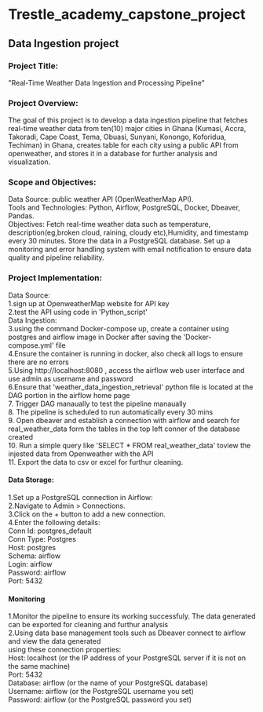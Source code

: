 # Trestle_academy_capstone_project
## Data Ingestion project
### Project Title:
"Real-Time Weather Data Ingestion and Processing Pipeline"

### Project Overview:
The goal of this project is to develop a data ingestion pipeline that fetches real-time weather data from ten(10) major cities in Ghana (Kumasi, Accra, Takoradi, Cape Coast, Tema, Obuasi, Sunyani, Konongo, Koforidua, Techiman) in Ghana, creates table for each city using a public API from openweather, and stores it in a database for further analysis and visualization.

### Scope and Objectives:
Data Source:  public weather API (OpenWeatherMap API).<br>
Tools and Technologies: Python, Airflow, PostgreSQL, Docker, Dbeaver, Pandas.<br>
Objectives:
Fetch real-time weather data such as temperature, description(eg,broken cloud, raining, cloudy etc),Humidity, and timestamp every 30 minutes.
Store the data in a PostgreSQL database.
Set up a monitoring and error handling system with email notification to ensure data quality and pipeline reliability.

### Project Implementation:
Data Source:<br>
1.sign up at OpenweatherMap website for API key<br>
2.test the API using code in 'Python_script'<br>
Data Ingestion:<br>
3.using the command Docker-compose up, create a container using postgres and airflow image in Docker after saving the 'Docker-compose.yml' file<br>
4.Ensure the container is running in docker, also check all logs to ensure there are no errors<br>
5.Using http://localhost:8080 , access the airflow web user interface and use admin as username and password<br>
6.Ensure that 'weather_data_ingestion_retrieval' python file is located at the DAG portion in the airflow home page<br>
7. Trigger DAG manaually to test the pipeline manaually<br>
8. The pipeline is scheduled to run automatically every 30 mins<br>
9. Open dbeaver and establish a connection with airflow and search for real_weather_data form the tables in the top left conner of the database created<br>
10. Run a simple query like 'SELECT * FROM real_weather_data' toview the injested data from Openweather with the API<br>
11. Export the data to csv or excel for furthur cleaning.<br>

#### Data Storage:<br>
1.Set up a PostgreSQL connection in Airflow:<br>
2.Navigate to Admin > Connections.<br>
3.Click on the + button to add a new connection.<br>
4.Enter the following details:<br>
Conn Id: postgres_default<br>
Conn Type: Postgres<br>
Host: postgres<br>
Schema: airflow<br>
Login: airflow<br>
Password: airflow<br>
Port: 5432<br>
#### Monitoring
1.Monitor the pipeline to ensure its working successfuly. The data generated can be exported for cleaning and furthur analysis<br>
2.Using data base management tools such as Dbeaver connect to airflow and view the data generated<br>
using these connection properties:<br>
Host: localhost (or the IP address of your PostgreSQL server if it is not on the same machine)<br>
Port: 5432<br>
Database: airflow (or the name of your PostgreSQL database)<br>
Username: airflow (or the PostgreSQL username you set)<br>
Password: airflow (or the PostgreSQL password you set)<br>

